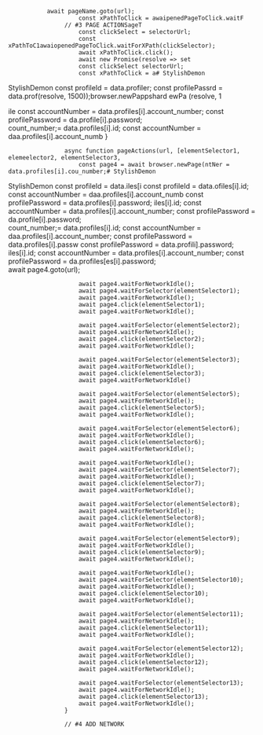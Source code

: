                await pageName.goto(url);
                        const xPathToClick = awaipenedPageToClick.waitF
                    // #3 PAGE ACTIONSageT
                        const clickSelect = selectorUrl;
                        const xPathToC1awaiopenedPageToClick.waitForXPath(clickSelector);
                        await xPathToClick.click();
                        await new Promise(resolve => set
                        const clickSelect selectorUrl;
                        const xPathToClick = a# StylishDemon
StylishDemon        const profileId = data.profiler;
        const profilePassrd = data.prof(resolve, 1500));browser.newPappshard
ewPa
(resolve, 1

ile
        const accountNumber = data.profiles[i].account_number;
        const profilePassword = da.profile[i].password;   
count_number;= data.profiles[i].id;
        const accountNumber = daa.profiles[i].account_numb
                    }

                    async function pageActions(url, [elementSelector1, elemeelector2, elementSelector3, 
                        const page4 = await browser.newPage(ntNer = data.profiles[i].cou_number;# StylishDemon
StylishDemon        const profileId = data.iles[i        const profileId = data.ofiles[i].id;
        const accountNumber = daa.profiles[i].account_numb
        const profilePassword = data.profiles[i].password;
iles[i].id;
        const accountNumber = data.profiles[i].account_number;
        const profilePassword = da.profile[i].password;   
count_number;= data.profiles[i].id;
        const accountNumber = daa.profiles[i].account_number;
        const profilePassword = data.profiles[i].passw
        const profilePassword = data.profili].password;
iles[i].id;
        const accountNumber = data.profiles[i].account_number;
        const profilePassword = da.profiles[es[i].password;        
                        await page4.goto(url);

                        await page4.waitForNetworkIdle();
                        await page4.waitForSelector(elementSelector1);
                        await page4.waitForNetworkIdle();
                        await page4.click(elementSelector1);
                        await page4.waitForNetworkIdle();

                        await page4.waitForSelector(elementSelector2);
                        await page4.waitForNetworkIdle();
                        await page4.click(elementSelector2);
                        await page4.waitForNetworkIdle();

                        await page4.waitForSelector(elementSelector3);
                        await page4.waitForNetworkIdle();
                        await page4.click(elementSelector3);
                        await page4.waitForNetworkIdle()

                        await page4.waitForSelector(elementSelector5);
                        await page4.waitForNetworkIdle();
                        await page4.click(elementSelector5);
                        await page4.waitForNetworkIdle();

                        await page4.waitForSelector(elementSelector6);
                        await page4.waitForNetworkIdle();
                        await page4.click(elementSelector6);
                        await page4.waitForNetworkIdle();
                        
                        await page4.waitForNetworkIdle();
                        await page4.waitForSelector(elementSelector7);
                        await page4.waitForNetworkIdle();
                        await page4.click(elementSelector7);
                        await page4.waitForNetworkIdle();

                        await page4.waitForSelector(elementSelector8);
                        await page4.waitForNetworkIdle();
                        await page4.click(elementSelector8);
                        await page4.waitForNetworkIdle();

                        await page4.waitForSelector(elementSelector9);
                        await page4.waitForNetworkIdle();
                        await page4.click(elementSelector9);
                        await page4.waitForNetworkIdle();

                        await page4.waitForNetworkIdle();
                        await page4.waitForSelector(elementSelector10);
                        await page4.waitForNetworkIdle();
                        await page4.click(elementSelector10);
                        await page4.waitForNetworkIdle();

                        await page4.waitForSelector(elementSelector11);
                        await page4.waitForNetworkIdle();
                        await page4.click(elementSelector11);
                        await page4.waitForNetworkIdle();

                        await page4.waitForSelector(elementSelector12);
                        await page4.waitForNetworkIdle();
                        await page4.click(elementSelector12);
                        await page4.waitForNetworkIdle();

                        await page4.waitForSelector(elementSelector13);
                        await page4.waitForNetworkIdle();
                        await page4.click(elementSelector13);
                        await page4.waitForNetworkIdle();
                    }

                    // #4 ADD NETWORK 
